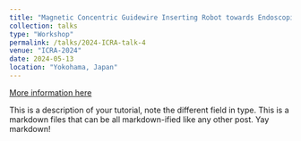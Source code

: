 ```yaml
---
title: "Magnetic Concentric Guidewire Inserting Robot towards Endoscopic Retrograde Cholangiopancreatography"
collection: talks
type: "Workshop"
permalink: /talks/2024-ICRA-talk-4
venue: "ICRA-2024"
date: 2024-05-13
location: "Yokohama, Japan"
---
```


[More information here](http://exampleurl.com)

This is a description of your tutorial, note the different field in type. This is a markdown files that can be all markdown-ified like any other post. Yay markdown!
